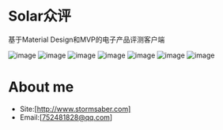 # Solar众评
基于Material Design和MVP的电子产品评测客户端

![image](https://github.com/Zoctan/MVP-TestsInfoApp/blob/master/screenshot/1.png)
![image](https://github.com/Zoctan/MVP-TestsInfoApp/blob/master/screenshot/2.png)
![image](https://github.com/Zoctan/MVP-TestsInfoApp/blob/master/screenshot/3.png)
![image](https://github.com/Zoctan/MVP-TestsInfoApp/blob/master/screenshot/4.png)
![image](https://github.com/Zoctan/MVP-TestsInfoApp/blob/master/screenshot/5.png)
![image](https://github.com/Zoctan/MVP-TestsInfoApp/blob/master/screenshot/6.png)
![image](https://github.com/Zoctan/MVP-TestsInfoApp/blob/master/screenshot/7.png)

# About me
* Site:[http://www.stormsaber.com]
* Email:[752481828@qq.com]
